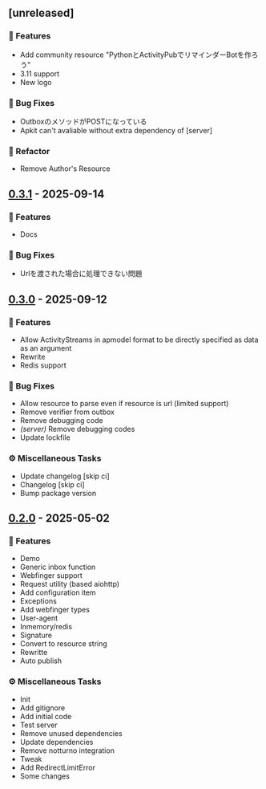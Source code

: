 ## [unreleased]

### 🚀 Features

- Add community resource "PythonとActivityPubでリマインダーBotを作ろう"
- 3.11 support
- New logo

### 🐛 Bug Fixes

- OutboxのメソッドがPOSTになっている
- Apkit can't avaliable without extra dependency of [server]

### 🚜 Refactor

- Remove Author's Resource
## [0.3.1](https://github.com/fedi-libs/apkit/releases/tag/0.3.1) - 2025-09-14

### 🚀 Features

- Docs

### 🐛 Bug Fixes

- Urlを渡された場合に処理できない問題
## [0.3.0](https://github.com/fedi-libs/apkit/releases/tag/0.3.0) - 2025-09-12

### 🚀 Features

- Allow ActivityStreams in apmodel format to be directly specified as data as an argument
- Rewrite
- Redis support

### 🐛 Bug Fixes

- Allow resource to parse even if resource is url (limited support)
- Remove verifier from outbox
- Remove debugging code
- *(server)* Remove debugging codes
- Update lockfile

### ⚙️ Miscellaneous Tasks

- Update changelog [skip ci]
- Changelog [skip ci]
- Bump package version
## [0.2.0](https://github.com/fedi-libs/apkit/releases/tag/0.2.0) - 2025-05-02

### 🚀 Features

- Demo
- Generic inbox function
- Webfinger support
- Request utility (based aiohttp)
- Add configuration item
- Exceptions
- Add webfinger types
- User-agent
- Inmemory/redis
- Signature
- Convert to resource string
- Rewritte
- Auto publish

### ⚙️ Miscellaneous Tasks

- Init
- Add gitignore
- Add initial code
- Test server
- Remove unused dependencies
- Update dependencies
- Remove notturno integration
- Tweak
- Add RedirectLimitError
- Some changes

